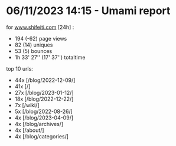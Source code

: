 # 06/11/2023 14:15 - Umami report
for www.shifeiti.com [24h] :

 - 194 (-62) page views
 - 82 (14) uniques
 - 53 (5) bounces
 - 1h 33' 27'' (17' 37'') totaltime


top 10 urls:
 - 44x [/blog/2022-12-09/]
 - 41x [/]
 - 27x [/blog/2023-01-12/]
 - 18x [/blog/2022-12-22/]
 - 7x [/wiki/]
 - 5x [/blog/2022-08-26/]
 - 4x [/blog/2023-04-09/]
 - 4x [/blog/archives/]
 - 4x [/about/]
 - 4x [/blog/categories/]


